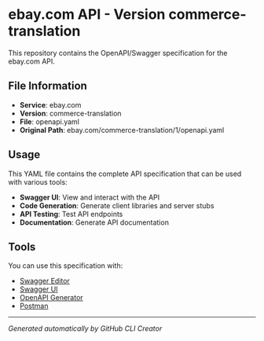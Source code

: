 # ebay.com API - Version commerce-translation

This repository contains the OpenAPI/Swagger specification for the ebay.com API.

## File Information

- **Service**: ebay.com
- **Version**: commerce-translation
- **File**: openapi.yaml
- **Original Path**: ebay.com/commerce-translation/1/openapi.yaml

## Usage

This YAML file contains the complete API specification that can be used with various tools:

- **Swagger UI**: View and interact with the API
- **Code Generation**: Generate client libraries and server stubs
- **API Testing**: Test API endpoints
- **Documentation**: Generate API documentation

## Tools

You can use this specification with:

- [Swagger Editor](https://editor.swagger.io/)
- [Swagger UI](https://swagger.io/tools/swagger-ui/)
- [OpenAPI Generator](https://openapi-generator.tech/)
- [Postman](https://www.postman.com/)

---

*Generated automatically by GitHub CLI Creator*
